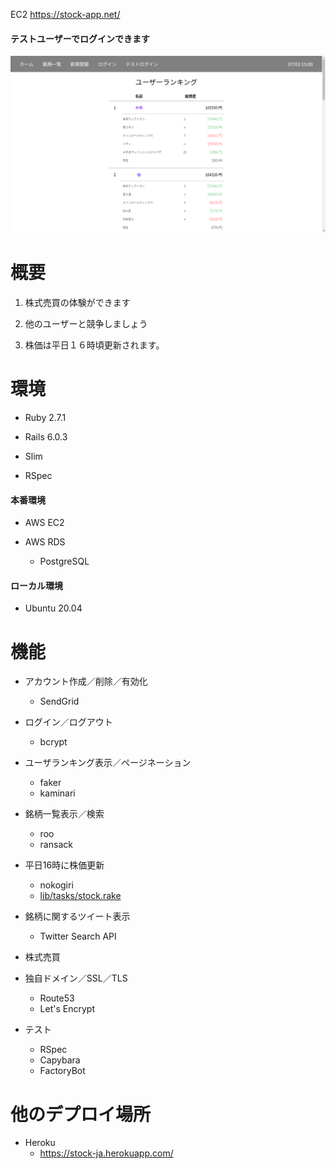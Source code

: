 EC2 https://stock-app.net/

#### テストユーザーでログインできます

![トップページ](./app/assets/images/toppage.png)

# 概要

1. 株式売買の体験ができます

2. 他のユーザーと競争しましょう

3. 株価は平日１６時頃更新されます。

# 環境

* Ruby 2.7.1

* Rails 6.0.3

* Slim

* RSpec

#### 本番環境

* AWS EC2

* AWS RDS

  - PostgreSQL

#### ローカル環境

* Ubuntu 20.04

# 機能

* アカウント作成／削除／有効化

  - SendGrid

* ログイン／ログアウト

  - bcrypt

* ユーザランキング表示／ページネーション

  - faker
  - kaminari

* 銘柄一覧表示／検索

  - roo
  - ransack

* 平日16時に株価更新

  - nokogiri
  - [lib/tasks/stock.rake](https://github.com/keisukeh1016/stock_app/blob/master/lib/tasks/stock.rake)

* 銘柄に関するツイート表示

  - Twitter Search API

* 株式売買

* 独自ドメイン／SSL／TLS

  - Route53
  - Let's Encrypt

* テスト

  - RSpec
  - Capybara
  - FactoryBot

# 他のデプロイ場所

* Heroku 
  - https://stock-ja.herokuapp.com/